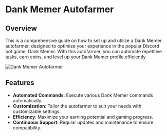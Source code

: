 # Dank Memer Autofarmer

## Overview

This is a comprehensive guide on how to set up and utilize a Dank Memer autofarmer, designed to optimize your experience in the popular Discord bot game, Dank Memer. With this autofarmer, you can automate repetitive tasks, earn coins, and level up your Dank Memer profile efficiently.

![Dank Memer Autofarmer](https://cdn.discordapp.com/attachments/706916043175585538/726451739236468285/dank_memer.png)

## Features

- **Automated Commands**: Execute various Dank Memer commands automatically.
- **Customization**: Tailor the autofarmer to suit your needs with customizable settings.
- **Efficiency**: Maximize your earning potential and gaming progress.
- **Continuous Support**: Regular updates and maintenance to ensure compatibility.
